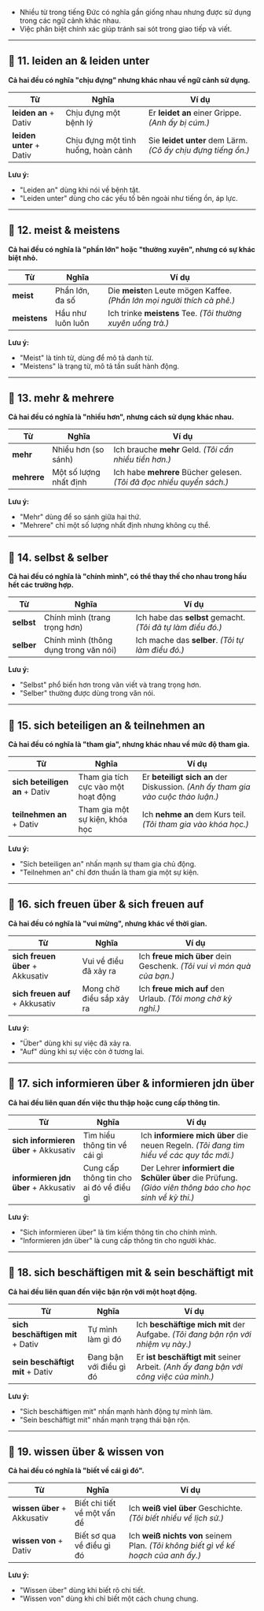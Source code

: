 
- Nhiều từ trong tiếng Đức có nghĩa gần giống nhau nhưng được sử dụng trong các ngữ cảnh khác nhau.  
- Việc phân biệt chính xác giúp tránh sai sót trong giao tiếp và viết.

---

## **📍 11. leiden an & leiden unter**

**Cả hai đều có nghĩa "chịu đựng" nhưng khác nhau về ngữ cảnh sử dụng.**

|**Từ**|**Nghĩa**|**Ví dụ**|
|---|---|---|
|**leiden an** + Dativ|Chịu đựng một bệnh lý|Er **leidet an** einer Grippe. _(Anh ấy bị cúm.)_|
|**leiden unter** + Dativ|Chịu đựng một tình huống, hoàn cảnh|Sie **leidet unter** dem Lärm. _(Cô ấy chịu đựng tiếng ồn.)_|

**Lưu ý:**  
  - "Leiden an" dùng khi nói về bệnh tật.  
  - "Leiden unter" dùng cho các yếu tố bên ngoài như tiếng ồn, áp lực.

---

## **📍 12. meist & meistens**

**Cả hai đều có nghĩa là "phần lớn" hoặc "thường xuyên", nhưng có sự khác biệt nhỏ.**

|**Từ**|**Nghĩa**|**Ví dụ**|
|---|---|---|
|**meist**|Phần lớn, đa số|Die **meist**en Leute mögen Kaffee. _(Phần lớn mọi người thích cà phê.)_|
|**meistens**|Hầu như luôn luôn|Ich trinke **meistens** Tee. _(Tôi thường xuyên uống trà.)_|

**Lưu ý:**  
  - "Meist" là tính từ, dùng để mô tả danh từ.  
  - "Meistens" là trạng từ, mô tả tần suất hành động.

---

## **📍 13. mehr & mehrere**

**Cả hai đều có nghĩa là "nhiều hơn", nhưng cách sử dụng khác nhau.**

|**Từ**|**Nghĩa**|**Ví dụ**|
|---|---|---|
|**mehr**|Nhiều hơn (so sánh)|Ich brauche **mehr** Geld. _(Tôi cần nhiều tiền hơn.)_|
|**mehrere**|Một số lượng nhất định|Ich habe **mehrere** Bücher gelesen. _(Tôi đã đọc nhiều quyển sách.)_|

**Lưu ý:**  
  - "Mehr" dùng để so sánh giữa hai thứ.  
  - "Mehrere" chỉ một số lượng nhất định nhưng không cụ thể.

---

## **📍 14. selbst & selber**

**Cả hai đều có nghĩa là "chính mình", có thể thay thế cho nhau trong hầu hết các trường hợp.**

|**Từ**|**Nghĩa**|**Ví dụ**|
|---|---|---|
|**selbst**|Chính mình (trang trọng hơn)|Ich habe das **selbst** gemacht. _(Tôi đã tự làm điều đó.)_|
|**selber**|Chính mình (thông dụng trong văn nói)|Ich mache das **selber**. _(Tôi tự làm điều đó.)_|

**Lưu ý:**  
  - "Selbst" phổ biến hơn trong văn viết và trang trọng hơn.  
  - "Selber" thường được dùng trong văn nói.

---

## **📍 15. sich beteiligen an & teilnehmen an**

**Cả hai đều có nghĩa là "tham gia", nhưng khác nhau về mức độ tham gia.**

|**Từ**|**Nghĩa**|**Ví dụ**|
|---|---|---|
|**sich beteiligen an** + Dativ|Tham gia tích cực vào một hoạt động|Er **beteiligt sich an** der Diskussion. _(Anh ấy tham gia vào cuộc thảo luận.)_|
|**teilnehmen an** + Dativ|Tham gia một sự kiện, khóa học|Ich **nehme an** dem Kurs teil. _(Tôi tham gia vào khóa học.)_|

**Lưu ý:**  
  - "Sich beteiligen an" nhấn mạnh sự tham gia chủ động.  
  - "Teilnehmen an" chỉ đơn thuần là tham gia một sự kiện.

---

## **📍 16. sich freuen über & sich freuen auf**

**Cả hai đều có nghĩa là "vui mừng", nhưng khác về thời gian.**

|**Từ**|**Nghĩa**|**Ví dụ**|
|---|---|---|
|**sich freuen über** + Akkusativ|Vui về điều đã xảy ra|Ich **freue mich über** dein Geschenk. _(Tôi vui vì món quà của bạn.)_|
|**sich freuen auf** + Akkusativ|Mong chờ điều sắp xảy ra|Ich **freue mich auf** den Urlaub. _(Tôi mong chờ kỳ nghỉ.)_|

**Lưu ý:**  
  - "Über" dùng khi sự việc đã xảy ra.  
  - "Auf" dùng khi sự việc còn ở tương lai.

---

## **📍 17. sich informieren über & informieren jdn über**

**Cả hai đều liên quan đến việc thu thập hoặc cung cấp thông tin.**

|**Từ**|**Nghĩa**|**Ví dụ**|
|---|---|---|
|**sich informieren über** + Akkusativ|Tìm hiểu thông tin về cái gì|Ich **informiere mich über** die neuen Regeln. _(Tôi đang tìm hiểu về các quy tắc mới.)_|
|**informieren jdn über** + Akkusativ|Cung cấp thông tin cho ai đó về điều gì|Der Lehrer **informiert die Schüler über** die Prüfung. _(Giáo viên thông báo cho học sinh về kỳ thi.)_|

**Lưu ý:**  
  - "Sich informieren über" là tìm kiếm thông tin cho chính mình.  
  - "Informieren jdn über" là cung cấp thông tin cho người khác.

---

## **📍 18. sich beschäftigen mit & sein beschäftigt mit**

**Cả hai đều liên quan đến việc bận rộn với một hoạt động.**

|**Từ**|**Nghĩa**|**Ví dụ**|
|---|---|---|
|**sich beschäftigen mit** + Dativ|Tự mình làm gì đó|Ich **beschäftige mich mit** der Aufgabe. _(Tôi đang bận rộn với nhiệm vụ này.)_|
|**sein beschäftigt mit** + Dativ|Đang bận với điều gì đó|Er **ist beschäftigt mit** seiner Arbeit. _(Anh ấy đang bận với công việc của mình.)_|

**Lưu ý:**  
  - "Sich beschäftigen mit" nhấn mạnh hành động tự mình làm.  
  - "Sein beschäftigt mit" nhấn mạnh trạng thái bận rộn.

---

## **📍 19. wissen über & wissen von**

**Cả hai đều có nghĩa là "biết về cái gì đó".**

|**Từ**|**Nghĩa**|**Ví dụ**|
|---|---|---|
|**wissen über** + Akkusativ|Biết chi tiết về một vấn đề|Ich **weiß viel über** Geschichte. _(Tôi biết nhiều về lịch sử.)_|
|**wissen von** + Dativ|Biết sơ qua về điều gì đó|Ich **weiß nichts von** seinem Plan. _(Tôi không biết gì về kế hoạch của anh ấy.)_|

**Lưu ý:**  
  - "Wissen über" dùng khi biết rõ chi tiết.  
- "Wissen von" dùng khi chỉ biết một cách chung chung.
